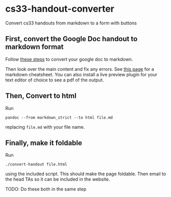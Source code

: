 # cs33-handout-converter
Convert cs33 handouts from markdown to a form with buttons

## First, convert the Google Doc handout to markdown format
Follow [these steps](https://github.com/mangini/gdocs2md) to convert your google doc to markdown.

Then look over the main content and fix any errors. See [this page](https://github.com/adam-p/markdown-here/wiki/Markdown-Cheatshe) for a markdown cheatsheet. You can also install a live preview plugin for your text editor of choice to see a pdf of the output.

## Then, Convert to html
Run
```
pandoc --from markdown_strict --to html file.md
```
replacing `file.md` with your file name.

## Finally, make it foldable
Run
```
./convert-handout file.html
```
using the included script. This should make the page foldable. Then email to the head TAs so it can be included in the website.


TODO: Do these both in the same step
